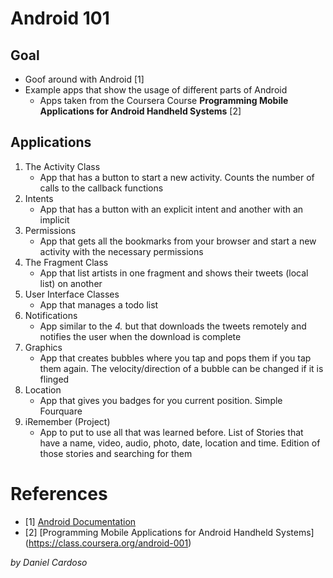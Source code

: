 # Android 101

## Goal

* Goof around with Android [1]
* Example apps that show the usage of different parts of Android
	* Apps taken from the Coursera Course **Programming Mobile Applications for Android Handheld Systems** [2]


## Applications

1. The Activity Class
	* App that has a button to start a new activity. Counts the number of calls to the callback functions
2. Intents
	* App that has a button with an explicit intent and another with an implicit
3. Permissions
	* App that gets all the bookmarks from your browser and start a new activity with the necessary permissions
4. The Fragment Class
	* App that list artists in one fragment and shows their tweets (local list) on  another
5. User Interface Classes
	* App that manages a todo list
6. Notifications
	* App similar to the *4.* but that downloads the tweets remotely and notifies the user when the download is complete
7. Graphics
	* App that creates bubbles where you tap and pops them if you tap them again. The velocity/direction of a bubble can be changed if it is flinged
8. Location
	* App that gives you badges for you current position. Simple Fourquare
9. iRemember (Project)
	* App to put to use all that was learned before. List of Stories that have a name, video, audio, photo, date, location and time. Edition of those stories and searching for them

# References
* [1] [Android Documentation](http://developer.android.com/reference/packages.html)
* [2] [Programming Mobile Applications for Android Handheld Systems] (https://class.coursera.org/android-001)

*by Daniel Cardoso*
